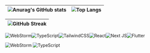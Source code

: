 | ![Anurag's GitHub stats](https://github-readme-stats.vercel.app/api?username=lnngn&theme=graywhite&hide_border=true)| ![Top Langs](https://github-readme-stats.vercel.app/api/top-langs/?username=lnngn&theme=graywhite&layout=compact&langs_count=8&hide_border=true&card_width=400) |
| :---: | :---: | 

| ![GitHub Streak](https://streak-stats.demolab.com/?user=lnngn&card_width=1000&theme=graywhite&hide_border=true)|
| :---: | 

![WebStorm](https://img.shields.io/badge/webstorm-143?style=for-the-badge&logo=webstorm&logoColor=white)![TypeScript](https://img.shields.io/badge/typescript-%23007ACC.svg?style=for-the-badge&logo=typescript&logoColor=white)![TailwindCSS](https://img.shields.io/badge/tailwindcss-%2338B2AC.svg?style=for-the-badge&logo=tailwind-css&logoColor=white)![React](https://img.shields.io/badge/react-%2320232a.svg?style=for-the-badge&logo=react)![Next JS](https://img.shields.io/badge/Next-black?style=for-the-badge&logo=next.js&logoColor=white)![Flutter](https://img.shields.io/badge/Flutter-%2302569B.svg?style=for-the-badge&logo=Flutter&logoColor=white)

![WebStorm](https://img.shields.io/badge/webstorm-143?style=for-the-badge&logo=webstorm&logoColor=black&color=black&labelColor=8338ec) ![TypeScript](https://img.shields.io/badge/typescript-%23007ACC.svg?style=for-the-badge&logo=typescript&logoColor=black&color=black&labelColor=3a86ff) 



